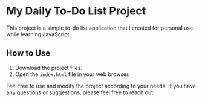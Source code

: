# My Daily To-Do List Project

This project is a simple to-do list application that I created for personal use while learning JavaScript.

## How to Use

1. Download the project files.
2. Open the `index.html` file in your web browser.

Feel free to use and modify the project according to your needs. If you have any questions or suggestions, please feel free to reach out.
